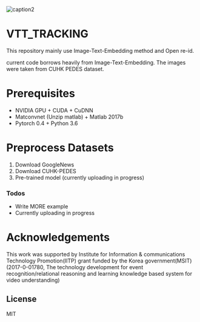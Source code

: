 ![caption2](https://user-images.githubusercontent.com/37200420/48906820-04ab0280-eea9-11e8-8d53-ff05c047fe14.png)

# VTT_TRACKING

This repository mainly use Image-Text-Embedding method and Open re-id.

current code borrows heavily from Image-Text-Embedding. The images were taken from CUHK PEDES dataset.
# Prerequisites

- NVIDIA GPU + CUDA + CuDNN
- Matconvnet (Unzip matlab) + Matlab 2017b
- Pytorch 0.4 + Python 3.6


# Preprocess Datasets
1. Download GoogleNews
2. Download CUHK-PEDES
3. Pre-trained model (currently uploading in progress)


### Todos

 - Write MORE example 
 - Currently uploading in progress
 
 
# Acknowledgements

This work was supported by Institute for Information & communications Technology Promotion(IITP) grant funded by the Korea government(MSIT) (2017-0-01780, The technology development for event recognition/relational reasoning and learning knowledge based system for video understanding)


License
----

MIT
